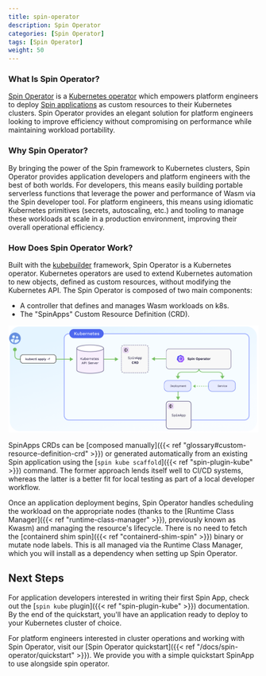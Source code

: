 ```yaml
---
title: spin-operator
description: Spin Operator
categories: [Spin Operator]
tags: [Spin Operator]
weight: 50
---
```


### What Is Spin Operator?

[Spin Operator](https://github.com/spinkube/spin-operator/) is a [Kubernetes operator](https://kubernetes.io/docs/concepts/extend-kubernetes/operator/) which empowers platform engineers to deploy [Spin applications](https://developer.fermyon.com/spin) as custom resources to their Kubernetes clusters. Spin Operator provides an elegant solution for platform engineers looking to improve efficiency without compromising on performance while maintaining workload portability.

### Why Spin Operator?

By bringing the power of the Spin framework to Kubernetes clusters, Spin Operator provides application developers and platform engineers with the best of both worlds. For developers, this means easily building portable serverless functions that leverage the power and performance of Wasm via the Spin developer tool. For platform engineers, this means using idiomatic Kubernetes primitives (secrets, autoscaling, etc.) and tooling to manage these workloads at scale in a production environment, improving their overall operational efficiency.

### How Does Spin Operator Work?

Built with the [kubebuilder](https://github.com/kubernetes-sigs/kubebuilder) framework, Spin Operator is a Kubernetes operator. Kubernetes operators are used to extend Kubernetes automation to new objects, defined as custom resources, without modifying the Kubernetes API. The Spin Operator is composed of two main components:
- A controller that defines and manages Wasm workloads on k8s.
- The "SpinApps" Custom Resource Definition (CRD).

![](spin-operator-diagram.png)

SpinApps CRDs can be [composed manually]({{< ref "glossary#custom-resource-definition-crd" >}}) or generated automatically from an existing Spin application using the [`spin kube scaffold`]({{< ref "spin-plugin-kube" >}}) command. The former approach lends itself well to CI/CD systems, whereas the latter is a better fit for local testing as part of a local developer workflow.

Once an application deployment begins, Spin Operator handles scheduling the workload on the appropriate nodes (thanks to the [Runtime Class Manager]({{< ref "runtime-class-manager" >}}), previously known as Kwasm) and managing the resource's lifecycle. There is no need to fetch the [containerd shim spin]({{< ref "containerd-shim-spin" >}}) binary or mutate node labels. This is all managed via the Runtime Class Manager, which you will install as a dependency when setting up Spin Operator.

## Next Steps

For application developers interested in writing their first Spin App, check out the [`spin kube` plugin]({{< ref "spin-plugin-kube" >}}) documentation. By the end of the quickstart, you'll have an application ready to deploy to your Kubernetes cluster of choice.

For platform engineers interested in cluster operations and working with Spin Operator, visit our [Spin Operator quickstart]({{< ref "/docs/spin-operator/quickstart" >}}). We provide you with a simple quickstart SpinApp to use alongside spin operator.
